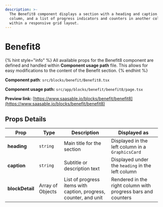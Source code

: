 ```yaml
---
description: >-
  The Benefit8 component displays a section with a heading and caption in one
  column, and a list of progress indicators and counters in another column, all
  within a responsive grid layout.
---
```


# Benefit8

{% hint style="info" %}
All available props for the Benefit8 component are defined and handled within **Component usage path** file. This allows for easy modifications to the content of the Benefit section.
{% endhint %}

**Component path**: `src/blocks/benefit/Benefit8.tsx`

**Component usage path:**  `src/app/blocks/benefit/benefit8/page.tsx`

**Preview link:** [https://www.saasable.io/blocks/benefit/benefit8](https://www.saasable.io/blocks/benefit/benefit8)

## Props Details

| Prop            | Type             | Description                                                      | Displayed as                                                 |
| --------------- | ---------------- | ---------------------------------------------------------------- | ------------------------------------------------------------ |
| **heading**     | `string`         | Main title for the section                                       | Displayed in the left column in a `GraphicsCard`             |
| **caption**     | `string`         | Subtitle or description text                                     | Displayed under the `heading` in the left column             |
| **blockDetail** | Array of Objects | List of progress items with caption, progress, counter, and unit | Rendered in the right column with progress bars and counters |

